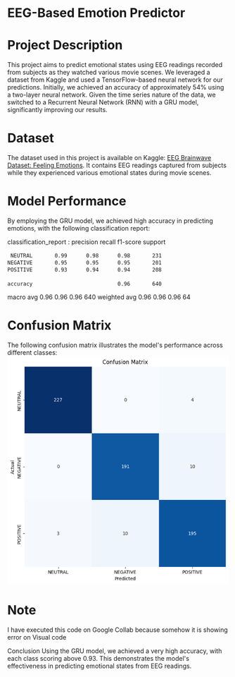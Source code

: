 # EEG-Based Emotion Predictor
# Project Description
This project aims to predict emotional states using EEG readings recorded from subjects as they watched various movie scenes. We leveraged a dataset from Kaggle and used a TensorFlow-based neural network for our predictions. Initially, we achieved an accuracy of approximately 54% using a two-layer neural network. Given the time series nature of the data, we switched to a Recurrent Neural Network (RNN) with a GRU model, significantly improving our results.

# Dataset
The dataset used in this project is available on Kaggle: [EEG Brainwave Dataset: Feeling Emotions](https://www.kaggle.com/datasets/birdy654/eeg-brainwave-dataset-feeling-emotions). It contains EEG readings captured from subjects while they experienced various emotional states during movie scenes.

# Model Performance
By employing the GRU model, we achieved high accuracy in predicting emotions, with the following classification report:

classification_report : 
               precision    recall  f1-score   support

     NEUTRAL       0.99      0.98      0.98       231
    NEGATIVE       0.95      0.95      0.95       201
    POSITIVE       0.93      0.94      0.94       208

    accuracy                           0.96       640
   macro avg       0.96      0.96      0.96       640
weighted avg       0.96      0.96      0.96       64


# Confusion Matrix
The following confusion matrix illustrates the model's performance across different classes:
![alt text](image-1.png)

# Note
I have executed this code on Google Collab because somehow it is showing error on Visual code

Conclusion
Using the GRU model, we achieved a very high accuracy, with each class scoring above 0.93. This demonstrates the model's effectiveness in predicting emotional states from EEG readings.






